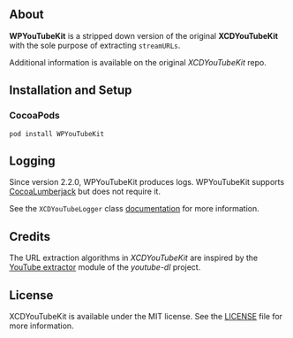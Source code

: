 ## About

**WPYouTubeKit** is a stripped down version of the original **XCDYouTubeKit** with the sole purpose of extracting `streamURLs`.

Additional information is available on the original *XCDYouTubeKit* repo.

## Installation and Setup

### CocoaPods

`pod install WPYouTubeKit`

## Logging

 Since version 2.2.0, WPYouTubeKit produces logs. WPYouTubeKit supports [CocoaLumberjack](https://github.com/CocoaLumberjack/CocoaLumberjack) but does not require it.

 See the `XCDYouTubeLogger` class [documentation](http://cocoadocs.org/docsets/XCDYouTubeKit/) for more information.

## Credits

 The URL extraction algorithms in *XCDYouTubeKit* are inspired by the [YouTube extractor](https://github.com/rg3/youtube-dl/blob/master/youtube_dl/extractor/youtube.py) module of the *youtube-dl* project.

## License

 XCDYouTubeKit is available under the MIT license. See the [LICENSE](LICENSE) file for more information.
